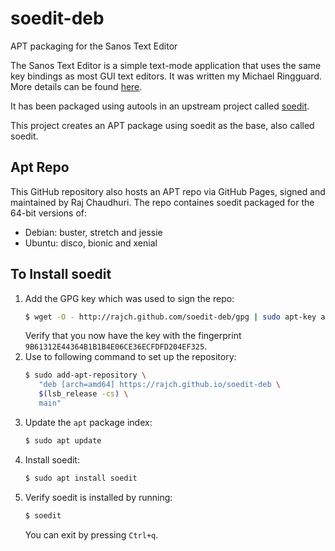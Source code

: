 # soedit-deb
APT packaging for the Sanos Text Editor

The Sanos Text Editor is a simple text-mode application that uses the same key bindings as most GUI text editors. It was written my Michael Ringguard. More details can be found [here](http://www.jbox.dk/sanos/editor.htm).

It has been packaged using autools in an upstream project called [soedit](https://github.com/rajch/soedit).

This project creates an APT package using soedit as the base, also called soedit. 

## Apt Repo
This GitHub repository also hosts an APT repo via GitHub Pages, signed and maintained by Raj Chaudhuri. The repo containes soedit packaged for the 64-bit versions of:

* Debian: buster, stretch and jessie
* Ubuntu: disco, bionic and xenial


## To Install soedit
1. Add the GPG key which was used to sign the repo:
   ```bash
   $ wget -O - http://rajch.github.com/soedit-deb/gpg | sudo apt-key add -
   ```
   Verify that you now have the key with the fingerprint `9B61312E44364B1B1B4E06CE36ECFDFD204EF325`.
2. Use to following command to set up the repository:
   ```bash
   $ sudo add-apt-repository \
      "deb [arch=amd64] https://rajch.github.io/soedit-deb \
      $(lsb_release -cs) \
      main"
   ```
3. Update the `apt` package index:
   ```bash
   $ sudo apt update
   ```
4. Install soedit:
   ```bash
   $ sudo apt install soedit
   ```
5. Verify soedit is installed by running:
   ```bash
   $ soedit
   ```
   You can exit by pressing `Ctrl+q`.


